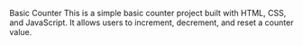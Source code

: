 Basic Counter
This is a simple basic counter project built with HTML, CSS, and JavaScript. It allows users to increment, decrement, and reset a counter value.
